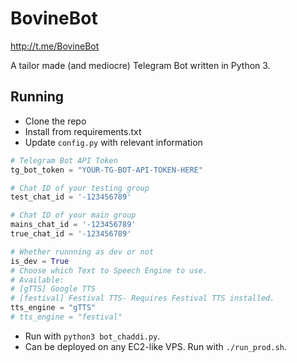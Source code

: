 # BovineBot
http://t.me/BovineBot

A tailor made (and mediocre) Telegram Bot written in Python 3.

## Running

* Clone the repo
* Install from requirements.txt
* Update `config.py` with relevant information
 
```python
# Telegram Bot API Token
tg_bot_token = "YOUR-TG-BOT-API-TOKEN-HERE"

# Chat ID of your testing group
test_chat_id = '-123456789'

# Chat ID of your main group
mains_chat_id = '-123456789'
true_chat_id = '-123456789'

# Whether runnning as dev or not
is_dev = True
# Choose which Text to Speech Engine to use.
# Available:
# [gTTS] Google TTS
# [festival] Festival TTS- Requires Festival TTS installed.
tts_engine = "gTTS"
# tts_engine = "festival"
```

* Run with `python3 bot_chaddi.py`.
* Can be deployed on any EC2-like VPS. Run with `./run_prod.sh`.
